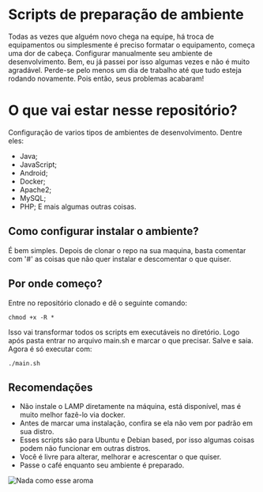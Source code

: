 # Scripts de preparação de ambiente

Todas as vezes que alguém novo chega na equipe, há troca de equipamentos ou simplesmente é preciso formatar o equipamento, começa uma dor de cabeça. Configurar manualmente seu ambiente de desenvolvimento.
Bem, eu já passei por isso algumas vezes e não é muito agradável. Perde-se pelo menos um dia de trabalho até que tudo esteja rodando novamente. 
Pois então, seus problemas acabaram!



# O que vai estar nesse repositório?

Configuração de varios tipos de ambientes de desenvolvimento. Dentre eles:
- Java;
- JavaScript;
- Android;
- Docker;
- Apache2;
- MySQL;
- PHP;
E mais  algumas outras coisas.

## Como configurar instalar o ambiente?
É bem simples. Depois de clonar o repo na sua maquina, basta comentar com '#' as coisas que não quer instalar e descomentar o que quiser.

## Por onde começo?
Entre no repositório clonado e dê o seguinte comando:
~~~shell
chmod +x -R *
~~~
Isso vai transformar todos os scripts em executáveis no diretório.
Logo após pasta entrar no arquivo main.sh e marcar o que precisar. Salve e saia. Agora é só executar com:
~~~shell 
./main.sh
~~~

## Recomendações
* Não instale o LAMP diretamente na máquina, está disponível, mas é muito melhor fazê-lo via docker.
* Antes de marcar uma instalação, confira se ela não vem por padrão em sua distro.
* Esses scripts são para Ubuntu e Debian based, por isso algumas coisas podem não funcionar em outras distros.
* Você é livre para alterar, melhorar e acrescentar o que quiser. 
* Passe o café enquanto seu ambiente é preparado.

![Nada como esse aroma](https://images.pexels.com/photos/927451/pexels-photo-927451.jpeg?auto=compress&cs=tinysrgb&dpr=3&h=750&w=1260)

